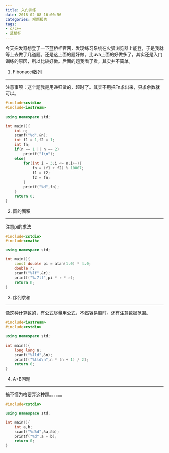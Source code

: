 ```yaml
---
title: 入门训练
date: 2018-02-08 16:00:56
categories: 解题报告
tags:
- c/c++
- 蓝桥杯 
---
```

今天突发奇想登了一下蓝桥杯官网，发现练习系统在火狐浏览器上能登，于是我就等上去做了几道题。还是这上面的题好做，比uva上面的好做多了，其实还是入门训练的原因，所以比较好做。后面的题我看了看，其实并不简单。
<!--more-->

1. Fibonacci数列 
------
注意事项：这个题我是用递归做的，超时了。其实不用把Fn求出来，只求余数就可以。
```cpp
#include<cstdio>
#include<iostream>

using namespace std;

int main(){
    int n;
    scanf("%d",&n);
    int f1 = 1,f2 = 1;
    int fn;
    if(n == 1 || n == 2)
        printf("1\n");
    else{
        for(int i = 3;i <= n;i++){
            fn = (f1 + f2) % 10007;
            f1 = f2;
            f2 = fn;
        }
        printf("%d",fn);
    }
    return 0;
}
```

2. 圆的面积 
------
注意pi的求法
```cpp
#include<cstdio>
#include<cmath>

using namespace std;

int main(){
    const double pi = atan(1.0) * 4.0;
    double r;
    scanf("%lf",&r);
    printf("%.7lf",pi * r * r);
    return 0;
}
```

3. 序列求和
------
像这种计算数的，有公式尽量用公式，不然容易超时。还有注意数据范围。
```cpp
#include<iostream>
#include<cstdio>

using namespace std;

int main(){
    long long n;
    scanf("%lld",&n);
    printf("%lld\n",n * (n + 1) / 2);
    return 0;
}
```

4. A+B问题
------
搞不懂为啥要弄这种题。。。。。。
```cpp
#include<cstdio>

using namespace std;

int main(){
    int a,b;
    scanf("%d%d",&a,&b);
    printf("%d",a + b);
    return 0;
}
```